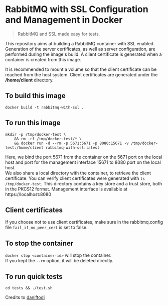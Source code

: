 # RabbitMQ with SSL Configuration and Management in Docker

> RabbitMQ and SSL made easy for tests.


This repository aims at building a RabbitMQ container with SSL enabled.  
Generation of the server certificates, as well as server configuration, are performed during
the image's build. A client certificate is generated when a container is created from this image.

It is recommended to mount a volume so that the client certificate can be reached from the
host system. Client certificates are generated under the **/home/client** directory.


## To build this image

```
docker build -t rabbitmq-with-ssl .
```

## To run this image

```
mkdir -p /tmp/docker-test \
	&& rm -rf /tmp/docker-test/* \
	&& docker run -d --rm -p 5671:5671 -p 8080:15671 -v /tmp/docker-test:/home/client rabbitmq-with-ssl:latest
```

Here, we bind the port 5671 from the container on the 5671 port on the local host and port for the management interface 15671 to 8080 port on the local host.  
We also share a local directory with the container, to retrieve the client certificate.
You can verify client certificates were generated with `ls /tmp/docker-test`. This directory contains
a key store and a trust store, both in the PKCS12 format.
Management interface is available at https://localhost:8080

## Client certificates
If you choose not to use client certificates, make sure in the rabbitmq.config file `fail_if_no_peer_cert` is set to false.
## To stop the container

`docker stop <container-id>` will stop the container.  
If you kept the `--rm` option, it will be deleted directly.


## To run quick tests

```
cd tests && ./test.sh
```

Credits to [daniftodi](https://github.com/daniftodi/rabbitmq-ssl-mng-docker)